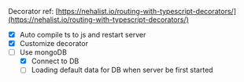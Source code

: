 Decorator ref: [https://nehalist.io/routing-with-typescript-decorators/](https://nehalist.io/routing-with-typescript-decorators/)

- [x] Auto compile ts to js and restart server 
- [x] Customize decorator
- [ ] Use mongoDB
    - [x] Connect to DB
    - [ ] Loading default data for DB when server be first started